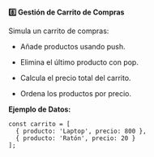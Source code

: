 <strong>8️⃣ Gestión de Carrito de Compras</strong>

Simula un carrito de compras:

- Añade productos usando push.

- Elimina el último producto con pop.

- Calcula el precio total del carrito.

- Ordena los productos por precio.

<strong>Ejemplo de Datos:</strong>
```
const carrito = [
  { producto: 'Laptop', precio: 800 },
  { producto: 'Ratón', precio: 20 }
];
```